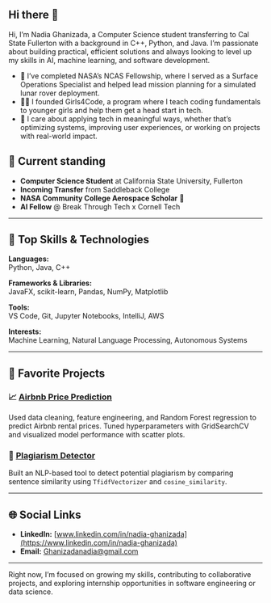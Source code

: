 ##                                                Hi there 👋


Hi, I’m Nadia Ghanizada, a Computer Science student transferring to Cal State Fullerton with a background in C++, Python, and Java. I’m passionate about building practical, efficient solutions and always looking to level up my skills in AI, machine learning, and software development.

- 🚀 I’ve completed NASA’s NCAS Fellowship, where I served as a Surface Operations Specialist and helped lead mission planning for a simulated lunar rover deployment.
- 👩‍💻 I founded Girls4Code, a program where I teach coding fundamentals to younger girls and help them get a head start in tech.
- 💬 I care about applying tech in meaningful ways, whether that’s optimizing systems, improving user experiences, or working on projects with real-world impact.

## 💼 Current standing
- **Computer Science Student** at California State University, Fullerton  
- **Incoming Transfer** from Saddleback College  
- **NASA Community College Aerospace Scholar** 🚀  
- **AI Fellow** @ Break Through Tech x Cornell Tech  

---

## 🔧 Top Skills & Technologies

**Languages:**  
Python, Java, C++

**Frameworks & Libraries:**  
JavaFX, scikit-learn, Pandas, NumPy, Matplotlib

**Tools:**  
VS Code, Git, Jupyter Notebooks, IntelliJ, AWS

**Interests:**  
Machine Learning, Natural Language Processing, Autonomous Systems

---

## 🌟 Favorite Projects

### 📈 [Airbnb Price Prediction](https://github.com/nadiazada/BTT_LAB8b)
Used data cleaning, feature engineering, and Random Forest regression to predict Airbnb rental prices. Tuned hyperparameters with GridSearchCV and visualized model performance with scatter plots.

### 📝 [Plagiarism Detector](https://github.com/nadiazada/Plagiarizing-detection_P1)
Built an NLP-based tool to detect potential plagiarism by comparing sentence similarity using `TfidfVectorizer` and `cosine_similarity`.

---

## 🌐 Social Links

- **LinkedIn:** [www.linkedin.com/in/nadia-ghanizada](https://www.linkedin.com/in/nadia-ghanizada)
- **Email:** Ghanizadanadia@gmail.com

---
Right now, I’m focused on growing my skills, contributing to collaborative projects, and exploring internship opportunities in software engineering or data science.
<!--
**nadiazada/nadiazada** is a ✨ _special_ ✨ repository because its `README.md` (this file) appears on your GitHub profile.

Here are some ideas to get you started:

- 🔭 I’m currently working on ...
- 🌱 I’m currently learning ...
- 👯 I’m looking to collaborate on ...
- 🤔 I’m looking for help with ...
- 💬 Ask me about ...
- 📫 How to reach me: ...
- 😄 Pronouns: ...
- ⚡ Fun fact: ...
-->
